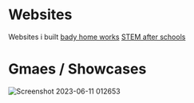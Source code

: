 # Websites
Websites i built
[bady home works](https://www.badyhomeworks.com/)
[STEM after schools](https://www.stemafterschools.info/)

# Gmaes / Showcases
[](https://www.roblox.com/games/13634201771/BOOGA-BOOGA-OVERHEAL)
[](https://www.roblox.com/games/4584230268/Mist)
![Screenshot 2023-06-11 012653](https://github.com/itscomming/Websites/assets/4396254/2785d6b3-8665-48f1-9bf0-d099203a28bf)
